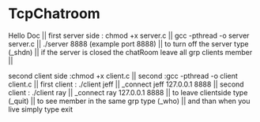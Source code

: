 # TcpChatroom
Hello Doc ||
first server side : chmod +x server.c ||
gcc -pthread -o server server.c ||
./server 8888 (example port 8888) ||
to turn off the server type (_shdn) ||
if the server is closed the chatRoom leave all grp clients member ||



second client side :chmod +x client.c ||
second :gcc -pthread -o client client.c ||
first client : ./client jeff ||
_connect jeff 127.0.0.1 8888 ||
second client : ./client ray ||
_connect ray 127.0.0.1 8888 ||
to leave clientside type (_quit) ||
to see member in the same grp type (_who) ||
and than when you live simply type exit
